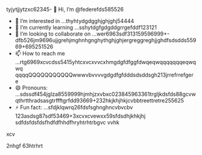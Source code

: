 tyjytjjytzxc62345- 👋 Hi, I’m @federefds585526
- 👀 I’m interested in ...thyhtydgdgghjghjghj54444
- 🌱 I’m currently learning ...sshytdgfgdgddgrrgefddf123121
- 💞️ I’m looking to collaborate on ...wer6963sdf313159596999+-dfb526jm9696ujjgrehjmghnhgnghythghjghjergreggreghjjghdfsdsdds55969+695251526
- 📫 How to reach me ...rtg6969xcvcdss5415yhtcxvcxvvcxhmgdgfdfggfdwqeqwqqqqqqqeqwqwq    qqqqQQQQQQQQQQQwwwvbvvvvgdgdfgfdddsdsddsgh213jrrefrrefgere
- 😄 Pronouns: ...sdssdf454jglza8559999hjmhjzxvbxc023845963361trgljkdsfds88gcvwqthrtthradsasgtrffftgrfdd93669+232hkjkhjhkjcvbbtreettretre255625
- ⚡ Fun fact: ...sfdjklqwrq26fdsfsghnghncvbvcbv
123asdsg87sdf53469+3xcvxcvewxx59sfdsdhjkhkjhj
  sdfdsfdsfdsfhdfdfhhdfhryhtrhtrbgvc  vvhk
<!---456115426hhggfdgfdfg
federefds/federefds is a ✨ special ✨ repository because its `README.md` (11this file) appears on your GitHub profjllil26e.fgfgfg1052
You can click the Preview link to take a look at your changes.450225
--->xcv
2nhgf
63htrhrt
